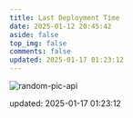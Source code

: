 ```yaml
---
title: Last Deployment Time
date: 2025-01-12 20:45:42
aside: false
top_img: false
comments: false
updated: 2025-01-17 01:23:12
---
```


![random-pic-api](https://cover.dong4j.ink:1024)

updated: 2025-01-17 01:23:12